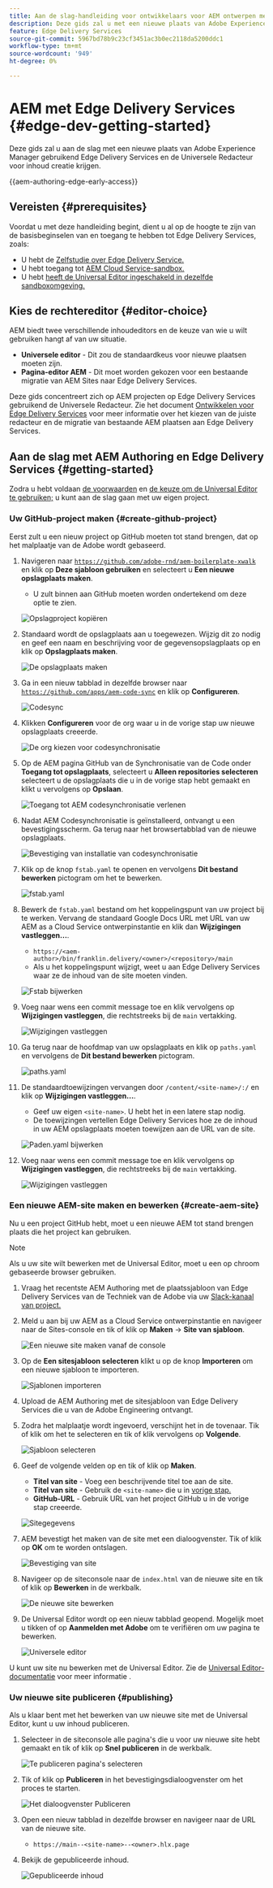 ```yaml
---
title: Aan de slag-handleiding voor ontwikkelaars voor AEM ontwerpen met Edge Delivery Services
description: Deze gids zal u met een nieuwe plaats van Adobe Experience Manager gebruikend Edge Delivery Services en de Universele Redacteur voor inhoud creatie op de hoogte brengen
feature: Edge Delivery Services
source-git-commit: 5967bd78b9c23cf3451ac3b0ec2118da5200ddc1
workflow-type: tm+mt
source-wordcount: '949'
ht-degree: 0%

---
```



# AEM met Edge Delivery Services {#edge-dev-getting-started}

Deze gids zal u aan de slag met een nieuwe plaats van Adobe Experience Manager gebruikend Edge Delivery Services en de Universele Redacteur voor inhoud creatie krijgen.

{{aem-authoring-edge-early-access}}

## Vereisten {#prerequisites}

Voordat u met deze handleiding begint, dient u al op de hoogte te zijn van de basisbeginselen van en toegang te hebben tot Edge Delivery Services, zoals:

* U hebt de [Zelfstudie over Edge Delivery Service.](/help/edge/developer/tutorial.md)
* U hebt toegang tot [AEM Cloud Service-sandbox.](/help/implementing/cloud-manager/getting-access-to-aem-in-cloud/introduction-sandbox-programs.md)
* U hebt [heeft de Universal Editor ingeschakeld in dezelfde sandboxomgeving.](/help/implementing/universal-editor/getting-started.md)

## Kies de rechtereditor {#editor-choice}

AEM biedt twee verschillende inhoudeditors en de keuze van wie u wilt gebruiken hangt af van uw situatie.

* **Universele editor** - Dit zou de standaardkeus voor nieuwe plaatsen moeten zijn.
* **Pagina-editor AEM** - Dit moet worden gekozen voor een bestaande migratie van AEM Sites naar Edge Delivery Services.

Deze gids concentreert zich op AEM projecten op Edge Delivery Services gebruikend de Universele Redacteur. Zie het document [Ontwikkelen voor Edge Delivery Services](/help/edge/developing.md) voor meer informatie over het kiezen van de juiste redacteur en de migratie van bestaande AEM plaatsen aan Edge Delivery Services.

## Aan de slag met AEM Authoring en Edge Delivery Services {#getting-started}

Zodra u hebt voldaan [de voorwaarden](#prerequisites) en [de keuze om de Universal Editor te gebruiken;](#editor-choice) u kunt aan de slag gaan met uw eigen project.

### Uw GitHub-project maken {#create-github-project}

Eerst zult u een nieuw project op GitHub moeten tot stand brengen, dat op het malplaatje van de Adobe wordt gebaseerd.

1. Navigeren naar [`https://github.com/adobe-rnd/aem-boilerplate-xwalk`](https://github.com/adobe-rnd/aem-boilerplate-xwalk) en klik op **Deze sjabloon gebruiken** en selecteert u **Een nieuwe opslagplaats maken**.

   * U zult binnen aan GitHub moeten worden ondertekend om deze optie te zien.

   ![Opslagproject kopiëren](assets/edge-dev-getting-started/use-template-project.png)

1. Standaard wordt de opslagplaats aan u toegewezen. Wijzig dit zo nodig en geef een naam en beschrijving voor de gegevensopslagplaats op en klik op **Opslagplaats maken**.

   ![De opslagplaats maken](assets/edge-dev-getting-started/create-repo.png)

1. Ga in een nieuw tabblad in dezelfde browser naar [`https://github.com/apps/aem-code-sync`](https://github.com/apps/aem-code-sync) en klik op **Configureren**.

   ![Codesync](assets/edge-dev-getting-started/configure-code-sync.png)

1. Klikken **Configureren** voor de org waar u in de vorige stap uw nieuwe opslagplaats creeerde.

   ![De org kiezen voor codesynchronisatie](assets/edge-dev-getting-started/code-sync-org.png)

1. Op de AEM pagina GitHub van de Synchronisatie van de Code onder **Toegang tot opslagplaats**, selecteert u **Alleen repositories selecteren** selecteert u de opslagplaats die u in de vorige stap hebt gemaakt en klikt u vervolgens op **Opslaan**.

   ![Toegang tot AEM codesynchronisatie verlenen](assets/edge-dev-getting-started/grant-code-sync-acces.png)

1. Nadat AEM Codesynchronisatie is geïnstalleerd, ontvangt u een bevestigingsscherm. Ga terug naar het browsertabblad van de nieuwe opslagplaats.

   ![Bevestiging van installatie van codesynchronisatie](assets/edge-dev-getting-started/confirmation.png)

1. Klik op de knop `fstab.yaml` te openen en vervolgens **Dit bestand bewerken** pictogram om het te bewerken.

   ![fstab.yaml](assets/edge-dev-getting-started/fstab.png)

1. Bewerk de `fstab.yaml` bestand om het koppelingspunt van uw project bij te werken. Vervang de standaard Google Docs URL met URL van uw AEM as a Cloud Service ontwerpinstantie en klik dan **Wijzigingen vastleggen...**.

   * `https://<aem-author>/bin/franklin.delivery/<owner>/<repository>/main`
   * Als u het koppelingspunt wijzigt, weet u aan Edge Delivery Services waar ze de inhoud van de site moeten vinden.

   ![Fstab bijwerken](assets/edge-dev-getting-started/fstab-update.png)

1. Voeg naar wens een commit message toe en klik vervolgens op **Wijzigingen vastleggen**, die rechtstreeks bij de `main` vertakking.

   ![Wijzigingen vastleggen](assets/edge-dev-getting-started/commit-fstab-changes.png)

1. Ga terug naar de hoofdmap van uw opslagplaats en klik op `paths.yaml` en vervolgens de **Dit bestand bewerken** pictogram.

   ![paths.yaml](assets/edge-dev-getting-started/paths.png)

1. De standaardtoewijzingen vervangen door `/content/<site-name>/:/` en klik op **Wijzigingen vastleggen...**.

   * Geef uw eigen `<site-name>`. U hebt het in een latere stap nodig.
   * De toewijzingen vertellen Edge Delivery Services hoe ze de inhoud in uw AEM opslagplaats moeten toewijzen aan de URL van de site.

   ![Paden.yaml bijwerken](assets/edge-dev-getting-started/paths-update.png)

1. Voeg naar wens een commit message toe en klik vervolgens op **Wijzigingen vastleggen**, die rechtstreeks bij de `main` vertakking.

   ![Wijzigingen vastleggen](assets/edge-dev-getting-started/commit-fstab-changes.png)

### Een nieuwe AEM-site maken en bewerken {#create-aem-site}

Nu u een project GitHub hebt, moet u een nieuwe AEM tot stand brengen plaats die het project kan gebruiken.

>[!NOTE]
>
>Als u uw site wilt bewerken met de Universal Editor, moet u een op chroom gebaseerde browser gebruiken.

1. Vraag het recentste AEM Authoring met de plaatssjabloon van Edge Delivery Services van de Techniek van de Adobe via uw [Slack-kanaal van project.](/help/edge/docs/slack.md)

1. Meld u aan bij uw AEM as a Cloud Service ontwerpinstantie en navigeer naar de Sites-console en tik of klik op **Maken** -> **Site van sjabloon**.

   ![Een nieuwe site maken vanaf de console](assets/edge-dev-getting-started/create-site-console.png)

1. Op de **Een sitesjabloon selecteren** klikt u op de knop **Importeren** om een nieuwe sjabloon te importeren.

   ![Sjablonen importeren](assets/edge-dev-getting-started/site-templates.png)

1. Upload de AEM Authoring met de sitesjabloon van Edge Delivery Services die u van de Adobe Engineering ontvangt.

1. Zodra het malplaatje wordt ingevoerd, verschijnt het in de tovenaar. Tik of klik om het te selecteren en tik of klik vervolgens op **Volgende**.

   ![Sjabloon selecteren](assets/edge-dev-getting-started/select-template.png)

1. Geef de volgende velden op en tik of klik op **Maken**.

   * **Titel van site** - Voeg een beschrijvende titel toe aan de site.
   * **Titel van site** - Gebruik de `<site-name>` die u in [vorige stap.](#create-github-project)
   * **GitHub-URL** - Gebruik URL van het project GitHub u in de vorige stap creeerde.

   ![Sitegegevens](assets/edge-dev-getting-started/create-site-details.png)

1. AEM bevestigt het maken van de site met een dialoogvenster. Tik of klik op **OK** om te worden ontslagen.

   ![Bevestiging van site](assets/edge-dev-getting-started/site-creation-confirmation.png)

1. Navigeer op de siteconsole naar de `index.html` van de nieuwe site en tik of klik op **Bewerken** in de werkbalk.

   ![De nieuwe site bewerken](assets/edge-dev-getting-started/new-site.png)

1. De Universal Editor wordt op een nieuw tabblad geopend. Mogelijk moet u tikken of op **Aanmelden met Adobe** om te verifiëren om uw pagina te bewerken.

   ![Universele editor](assets/edge-dev-getting-started/universal-editor.png)

U kunt uw site nu bewerken met de Universal Editor. Zie de [Universal Editor-documentatie](/help/implementing/universal-editor/authoring.md) voor meer informatie .

### Uw nieuwe site publiceren {#publishing}

Als u klaar bent met het bewerken van uw nieuwe site met de Universal Editor, kunt u uw inhoud publiceren.

1. Selecteer in de siteconsole alle pagina&#39;s die u voor uw nieuwe site hebt gemaakt en tik of klik op **Snel publiceren** in de werkbalk.

   ![Te publiceren pagina&#39;s selecteren](assets/edge-dev-getting-started/publishing.png)

1. Tik of klik op **Publiceren** in het bevestigingsdialoogvenster om het proces te starten.

   ![Het dialoogvenster Publiceren](assets/edge-dev-getting-started/publish-confirmation.png)

1. Open een nieuw tabblad in dezelfde browser en navigeer naar de URL van de nieuwe site.

   * `https://main--<site-name>--<owner>.hlx.page`

1. Bekijk de gepubliceerde inhoud.

   ![Gepubliceerde inhoud](assets/edge-dev-getting-started/published-site.png)
